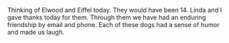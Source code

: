 <html><body><p>Thinking of Elwood and Eiffel  today. They would have been 14. Linda and I gave thanks today for them. Through them we have had an enduring friendship by email and phone. Each of these dogs had a sense of humor and made us laugh.</p></body></html>